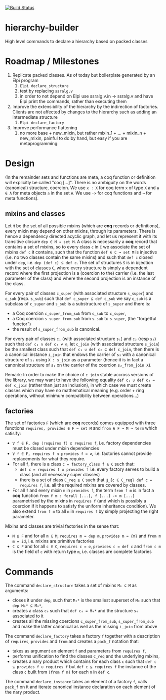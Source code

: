 [![Build Status](https://travis-ci.org/math-comp/hierarchy-builder.svg?branch=master)](https://travis-ci.org/math-comp/hierarchy-builder)

# hierarchy-builder
High level commands to declare a hierarchy based on packed classes

# Roadmap / Milestones

1. Replicate packed classes. As of today but boilerplate generated by an Elpi program
   1. `Elpi declare_structure`
   1. test by replacing `ssralg.v`
   1. in order to not depend on Elpi use ssralg.v.in -> ssralg.v and have Elpi print the commands, rather than executing them
2. Improve the extensibility of the hierarchy by the indirection of factories. Clients are not affected by changes to the hierarchy such as adding an intermediate structure
   1. `Elpi declare_factory`
3. Improve performance flattening
   1. no more base + new_mixin, but rather mixin_1 + ... + mixin_n + new_mixin, painful to do by hand, but easy if you are metaprogramming

# Design

(In the remainder sets and functions are meta, a coq function or definition will explicitly be called "coq [...]". There is no ambiguity on the words (canonical) structure, coercion. We use `x : X` for coq term `x` of type `X` and `a ∈ A` for meta objects `a` in the set `A`. We use `->` for coq functions and `→` for meta functions).

## mixins and classes

Let `M` be the set of all possible mixins (which are **coq** records or definitions), every mixin may depend on other mixins, through its parameters. There is hence a dependency directed acyclic graph, and let us represent it with its transitive closure `dep ∈ M → set M`. A class is necessarily a **coq** record that contains a set of mixins, so to every class `c` in `C` we associate the set of mixins `def c` it contains, such that the function `def ∈ C → set M` is injective (i.e. no two classes contain the same mixins) and such that `def c` closed under `dep`, i.e. `dep (def c) ⊆ def c`. The set of structures `S` is in bijection with the set of classes `C`, where every structure is simply a dependent record where the first projection is a (coercion to the) carrier (i.e. the last parameter of the class) and where the second projection is an instance of the class.

For every pair of classes `c_super` (with associated structure `s_super`) and `c_sub` (resp. `s_sub`) such that `def c_super ⊆ def c_sub` we say `c_sub` is a subclass of `c_super` and `s_sub` is a substructure of `s_super` and there is:
- a Coq coercion `c_super_from_sub` from `c_sub` to `c_super`,
- a Coq coercion `s_super_from_sub` from `s_sub` to `s_super`, (the "forgetful functor")
- the result of `s_super_from_sub` is canonical.

For every pair of classes `c₁` (with associated structure `s₁`) and `c₂` (resp `s₂`) such that `def c₁ ∩ def c₂ ≠ ∅`, let `c_join` (with associated structure `s_join`) be the smallest class such that `def c₁ ∪ def c₂ ⊆ def c_join`, then there is a canonical instance `i_join` that endows the carrier of `s₂` with a canonical structure of `s₁` using `X : s_join` as a parameter (hence it is in fact a canonical structure of `s₁` on the carrier of the coercion `s₂_from_join X`).

Remark: In order to make the choice of `c_join` stable accross versions of the library, we may want to have the following equality `def c₁ ∪ def c₂ = def c_join` (rather than just an inclusion), in which case we must create classes which may have no mathematical meaning (e.g. order + ring operations, without minimum compatibility between operations...)

## factories

The set of factories `F` (which are **coq** records) comes equipped with three functions `requires, provides ∈ F → set M` and `from ∈ F → M → term` which satisify:
- `∀ f ∈ F, dep (requires f) ⊆ requires f`, i.e. factory dependencies must be closed under mixin dependencies
- `∀ f ∈ F, requires f ∩ provides f = ∅`, i.e. factories cannot provide replacements for what they require.
- For all `f`, there is a class `c = factory_class f ∈ C` such that:
  + `def c = requires f ∪ provides f` i.e. every factory serves to build a class (and all necessary super classes)
  + there is a set of class `C_req ⊆ C` such that `⋃_{c ∈ C_req} def c = requires f`, i.e. all the required mixins are covered by classes.
- For all `f` and every mixin `m` in `provides f`, the term `from f m` is in fact a **coq** function `from f m : forall [...], f [...] -> m [...]` parametrised by the mixins in `requires f` (and which is possibly a coercion if it happens to satisfy the uniform inheritance condition). We also extend `from f m` to all `m` in `requires f` by simply projecting the right parameter.

Mixins and classes are trivial factories in the sense that:
- `M ⊆ F` and for all `m ∈ M`, `requires m = dep m`, `provides m = {m}` and `from m m = id`, i.e. mixins are primitive factories
- `C ⊆ F` and for all `c ∈ C`, `requires c = ∅`, `provides c = def c` and `from c m` is the field of `c` with return type `m`, i.e. classes are complete factories

# Commands

The command `declare_structure` takes a set of mixins `M₀ ⊆ M` as arguments:
- closes it under `dep`, such that `M₀*` is the smallest superset of `M₀` such that `dep M₀* ⊆ M₀*`,
- creates a class `c₀` such that `def c₀ = M₀*` and the structure `s₀` associated to it
- creates all the missing coercions `c_super_from_sub`, `s_super_from_sub` and make the latter canonical as well as the missing `i_join` from above

The command `declare_factory` takes a factory `f` together with a description of `requires`, `provides` and `from` and creates a `pack_f` notation that:
- takes as argument an element `f` and parameters from `requires f`,
- performs unification to find the classes `C_req` and the underlying mixins,
- creates a nary product which contains for each class `c` such that `def c ⊆ provides f ∪ requires f` but `def c ⊊ requires f` the instance of the class `c` built from `(from f m)` for each `m` in `def c`.

The command `declare_instance` takes an element of a factory `f`, calls `pack_f` on it and iterate canonical instance declaration on each element of the nary product.
